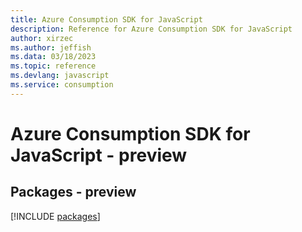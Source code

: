 ```yaml
---
title: Azure Consumption SDK for JavaScript
description: Reference for Azure Consumption SDK for JavaScript
author: xirzec
ms.author: jeffish
ms.data: 03/18/2023
ms.topic: reference
ms.devlang: javascript
ms.service: consumption
---
```

# Azure Consumption SDK for JavaScript - preview
## Packages - preview
[!INCLUDE [packages](consumption-index.md)]